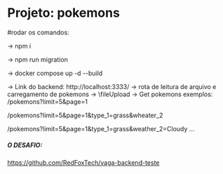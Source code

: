 # Projeto: pokemons

#rodar os comandos:

-> npm i

-> npm run migration

-> docker compose up -d --build

-> Link do backend: http://localhost:3333/
-> rota de leitura de arquivo e carregamento de pokemons -> \fileUpload
-> Get pokemons exemplos:
   /pokemons?limit=5&page=1
   
   /pokemons?limit=5&page=1&type_1=grass&wheater_2
   
   /pokemons?limit=5&page=1&type_1=grass&weather_2=Cloudy
    ...
##### O DESAFIO:

https://github.com/RedFoxTech/vaga-backend-teste
